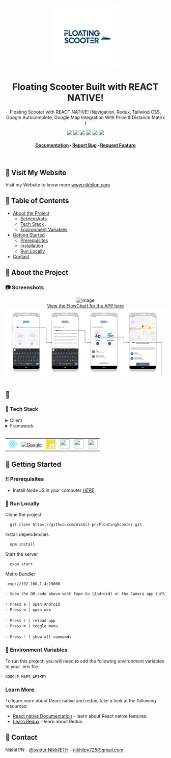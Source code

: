 <div align="center">

  <img src="https://github.com/nikhil-pn/FloatingScooter/blob/main/assets/demologo.png" alt="logo" width="200" height="auto" />
  
# Floating Scooter Built with REACT NATIVE!
  
  <p>
   Floating Scooter with REACT NATIVE! (Navigation, Redux, Tailwind CSS, Google Autocomplete, Google Map Integration With Price & Distance Matrix )
  </p>
  
  
<!-- Badges -->

<a>![](https://img.shields.io/website-up-down-green-red/http/monip.org.svg)
![](https://img.shields.io/badge/Maintained-Yes-indigo)
![](https://img.shields.io/github/forks/nikhil-pn/FloatingScooter.svg)
![](https://img.shields.io/github/stars/nikhil-pn/FloatingScooter.svg)
![](https://img.shields.io/github/issues/nikhil-pn/FloatingScooter)
![](https://img.shields.io/github/last-commit/nikhil-pn/FloatingScooter)

<h4>
    <a href="https://github.com/nikhil-pn/FloatingScooter/blob/main/README.md">Documentation</a>
  <span> · </span>
    <a href="https://github.com/nikhil-pn/FloatingScooter/issues">Report Bug</a>
  <span> · </span>
    <a href="https://github.com/nikhil-pn/FloatingScooter/issues">Request Feature</a>
  </h4>
</div>

<br />

## :handshake: Visit My Website

Visit my Website to know more <a target="_blank" href='https://nikhilpn.com'>www.nikhilpn.com</a>

<!-- Table of Contents -->

## :notebook_with_decorative_cover: Table of Contents

- [About the Project](#star2-about-the-project)
  - [Screenshots](#camera-screenshots)
  - [Tech Stack](#space_invader-tech-stack)
  - [Environment Variables](#key-environment-variables)
- [Getting Started](#toolbox-getting-started)
  - [Prerequisites](#bangbang-prerequisites)
  - [Installation](#gear-installation)
  - [Run Locally](#running-run-locally)
- [Contact](#handshake-contact)

<!-- About the Project -->

## :star2: About the Project

<!-- Screenshots -->

### :camera: Screenshots

<div align="center" display='flex'>
<img width='400rem'  src='https://user-images.githubusercontent.com/87669361/215503229-ab694dc9-6a30-4db4-9461-a205a8f45821.png' alt='image'/>
</div>

<div align="center" display="flex">
<a href="https://screenshotflow.com/?open=1yK7QvQPO7APloNP9WdxIfEXfr9g-KjGU">View the FlowChart for the APP here</a>
</div>

<div align="center" display='flex'>

<img width='600rem'  src='https://github.com/nikhil-pn/FloatingScooter/blob/main/demo/flowchart.png' alt='image'/>
</div>

<br />

## <a> 🚀</a>

### :space_invader: Tech Stack

<details>
  <summary>Client</summary>
  <ul>
    <li><a href="https://reactnative.dev/">React native</a></li>
    <li><a href="https://#/">JavaScript</a></li>
    <li><a href="https://nextjs.org/">GoogleMaps Api's</a></li>
    <li><a href="https://tailwindcss.com/">TailwindCSS</a></li>
  </ul>
</details>

<details>
<summary>Framework</summary>
  <ul>
    <li><a href="https://redux.js.org/">Redux</a></li>
    <li><a href="">React Native Expo</a></li>
  </ul>
</details>

<br />

<table>
    <tr>
        <td>
<a href="#"><img src="https://raw.githubusercontent.com/devicons/devicon/master/icons/react/react-original.svg" alt="" width="30" height="30" /></a>
        </td>
                <td>
<a href="#"><img src="https://user-images.githubusercontent.com/99184393/183096870-fdf58e59-d78c-44f4-bd1c-f9033c16d907.png" alt="Google" width="30" height="30" /></a>
        </td>
                        <td>
<a href="#"><img src="https://raw.githubusercontent.com/devicons/devicon/master/icons/javascript/javascript-plain.svg" alt="Google" width="30" height="30" /></a>
        </td>
                        <td>
<a href="#"><img src="https://user-images.githubusercontent.com/99184393/179383376-874f547c-4e6f-4826-850e-706b009e7e2b.png" alt="" width="30" height="30" /></a>
        </td>
                        <td>
<a href="#"><img src="https://user-images.githubusercontent.com/99184393/180462270-ea4a249c-627c-4479-9431-5c3fd25454c4.png" alt="" width="30" height="30" /></a>
        </td>
                                <td>
<a href="#"><img src="https://img.favpng.com/6/2/11/redux-react-javascript-freecodecamp-npm-png-favpng-6F2x50visKuC0trBQ0952Cm1E_t.jpg" alt="" width="30" height="30" /></a>
        </td>
    </tr>
</table>

<!-- ![](https://img.shields.io/badge/Tailwind_CSS-38B2AC?style=for-the-badge&logo=tailwind-css&logoColor=white)
![](https://img.shields.io/badge/React-20232A?style=for-the-badge&logo=react&logoColor=61DAFB)
![](https://img.shields.io/badge/next.js-20232A?style=for-the-badge&logo=next.js&logoColor=61DAFB)
![](https://img.shields.io/badge/GIT-E44C30?style=for-the-badge&logo=git&logoColor=white) -->

## :toolbox: Getting Started

### :bangbang: Prerequisites

- Install Node JS in your computer <a href='https://nodejs.org/en/'>HERE</a>

<!-- Run Locally -->

### :running: Run Locally

Clone the project

```bash
  git clone https://github.com/nikhil-pn/FloatingScooter.git
```

Install dependencies

```bash
  npm install
```

Start the server

```bash
  expo start
```

Metro Bundler

```bash
 exp://192.168.1.4:19000
```

```bash
- Scan the QR code above with Expo Go (Android) or the Camera app (iOS)

- Press a │ open Android
- Press w │ open web

- Press r │ reload app
- Press m │ toggle menu

- Press ? │ show all commands
```

<!-- Env Variables -->

### :key: Environment Variables

To run this project, you will need to add the following environment variables to your .env file

`GOOGLE_MAPS_APIKEY`

### Learn More

To learn more about React native and redux, take a look at the following resources:

- [React native Documentation](https://reactnative.dev/) - learn about React native features.
- [Learn Redux](https://redux.js.org/) - learn about Redux.

## :handshake: Contact

Nikhil PN - [@twitter NikhilETH](https://twitter.com/nikhilETH) - nikhilpn725@gmail.com
